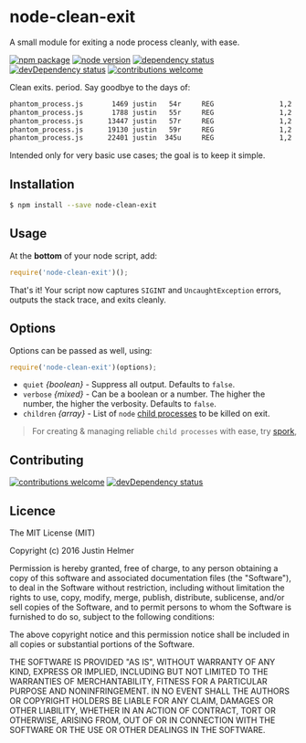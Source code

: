 # node-clean-exit
A small module for exiting a node process cleanly, with ease.

[![npm package](https://badge.fury.io/js/node-clean-exit.svg)](https://www.npmjs.com/package/node-clean-exit)
[![node version](https://img.shields.io/node/v/node-clean-exit.svg?style=flat)](http://nodejs.org/download/)
[![dependency status](https://david-dm.org/justinhelmer/node-clean-exit.svg)](https://github.com/justinhelmer/node-clean-exit)
[![devDependency status](https://david-dm.org/justinhelmer/node-clean-exit/dev-status.svg)](https://github.com/justinhelmer/node-clean-exit#info=devDependencies)
[![contributions welcome](https://img.shields.io/badge/contributions-welcome-brightgreen.svg?style=flat)](https://github.com/justinhelmer/node-clean-exit/issues)

Clean exits. period. Say goodbye to the days of:

```bash
phantom_process.js       1469 justin   54r     REG                1,2       170 3850404 /Users/justin/.node/bin
phantom_process.js       1788 justin   55r     REG                1,2      1836 6122132 /Users/justin/.node/bin
phantom_process.js      13447 justin   57r     REG                1,2       238 6122133 /Users/justin/.node/bin
phantom_process.js      19130 justin   59r     REG                1,2       442 6122134 /Users/justin/.node/bin
phantom_process.js      22401 justin  345u     REG                1,2      3072 4269314 /Users/justin/.node/bin
```

Intended only for very basic use cases; the goal is to keep it simple.

## Installation

```bash
$ npm install --save node-clean-exit
```

## Usage

At the **bottom** of your node script, add:

```js
require('node-clean-exit')();
```

That's it! Your script now captures `SIGINT` and `UncaughtException` errors, outputs the stack trace, and exits cleanly.

## Options

Options can be passed as well, using:

```js
require('node-clean-exit')(options);
```

- `quiet` _{boolean}_ - Suppress all output. Defaults to `false`.
- `verbose` _{mixed}_ - Can be a boolean or a number. The higher the number, the higher the verbosity. Defaults to `false`.
- `children` _{array}_ - List of `node` [child processes](https://nodejs.org/api/child_process.html) to be killed on exit.

> For creating & managing reliable `child processes` with ease, try [spork](https://github.com/justinhelmer/node-spork),

## Contributing

[![contributions welcome](https://img.shields.io/badge/contributions-welcome-brightgreen.svg?style=flat)](https://github.com/justinhelmer/node-clean-exit/issues)
[![devDependency status](https://david-dm.org/justinhelmer/node-clean-exit/dev-status.svg)](https://github.com/justinhelmer/node-clean-exit#info=devDependencies)

## Licence

The MIT License (MIT)

Copyright (c) 2016 Justin Helmer

Permission is hereby granted, free of charge, to any person obtaining a copy
of this software and associated documentation files (the "Software"), to deal
in the Software without restriction, including without limitation the rights
to use, copy, modify, merge, publish, distribute, sublicense, and/or sell
copies of the Software, and to permit persons to whom the Software is
furnished to do so, subject to the following conditions:

The above copyright notice and this permission notice shall be included in all
copies or substantial portions of the Software.

THE SOFTWARE IS PROVIDED "AS IS", WITHOUT WARRANTY OF ANY KIND, EXPRESS OR
IMPLIED, INCLUDING BUT NOT LIMITED TO THE WARRANTIES OF MERCHANTABILITY,
FITNESS FOR A PARTICULAR PURPOSE AND NONINFRINGEMENT. IN NO EVENT SHALL THE
AUTHORS OR COPYRIGHT HOLDERS BE LIABLE FOR ANY CLAIM, DAMAGES OR OTHER
LIABILITY, WHETHER IN AN ACTION OF CONTRACT, TORT OR OTHERWISE, ARISING FROM,
OUT OF OR IN CONNECTION WITH THE SOFTWARE OR THE USE OR OTHER DEALINGS IN THE
SOFTWARE.
